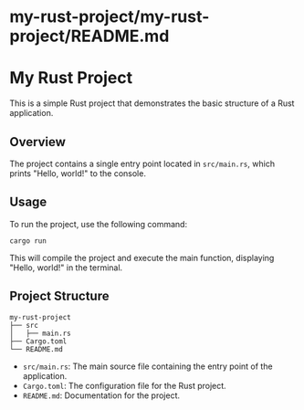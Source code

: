 # my-rust-project/my-rust-project/README.md
# My Rust Project

This is a simple Rust project that demonstrates the basic structure of a Rust application.

## Overview

The project contains a single entry point located in `src/main.rs`, which prints "Hello, world!" to the console.

## Usage

To run the project, use the following command:

```
cargo run
```

This will compile the project and execute the main function, displaying "Hello, world!" in the terminal.

## Project Structure

```
my-rust-project
├── src
│   ├── main.rs
├── Cargo.toml
└── README.md
```

- `src/main.rs`: The main source file containing the entry point of the application.
- `Cargo.toml`: The configuration file for the Rust project.
- `README.md`: Documentation for the project.